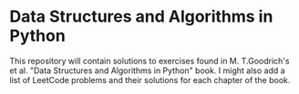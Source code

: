 # Data Structures and Algorithms in Python

This repository will contain solutions to exercises found in M. T.Goodrich's et al. "Data Structures and Algorithms in Python" book. I might also add a list of LeetCode problems and their solutions for each chapter of the book.

